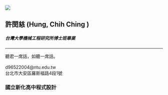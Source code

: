 <!--  宣告為HTML文件-->
<!DOCTYPE html>
<html >
<head>
  <!--  網界編碼-->
  <meta charset="UTF-8">
   <!--  網頁標題-->
  <title>名片-楊梅高中</title>
  <!--  連結CSS檔案-->
  <link rel="stylesheet" href="css\style.css">
</head>

<body>
    <!-- 名片區塊-->
  <div class="namecard">
  <img src="img\123.jpg" />
    <!--  名片右邊文字區塊-->
  <div class="right">
    <h2>許閔慈
    <!--  空格--> 
    <SPAN>(Hung, Chih Ching )</SPAN>
    </h2>
    <H5>台灣大學機械工程研究所博士班畢業</H5>
      <!--  分隔線-->
    <HR></HR>
    <P>聽君一席話，如聽一席話。
    <br>
    <br>d96522004@ntu.edu.tw
    <br>台北市大安區羅斯福路4段1號
    </P>
  <!--  大圓區塊-->
    <div class="circle circle1"></div>
  <!--  小圓區塊-->
    <div class="circle circle2"></div>
  </div>
</div>

<h3 class="page_title">國立新化高中程式設計</h3>

</body>
</html>

